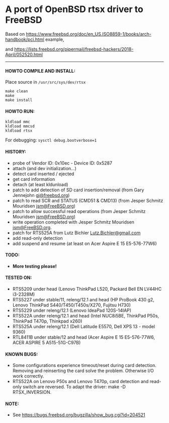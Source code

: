 
# A port of OpenBSD rtsx driver to FreeBSD

Based on https://www.freebsd.org/doc/en_US.ISO8859-1/books/arch-handbook/pci.html example,

and https://lists.freebsd.org/pipermail/freebsd-hackers/2018-April/052520.html

--------------------------------------------------------------------------

#### HOWTO COMPILE AND INSTALL:

Place source in `/usr/src/sys/dev/rtsx`

```
make clean
make
make install
```

#### HOWTO RUN:
```
kldload mmc
kldload mmcsd
kldload rtsx
```
For debugging:
 `sysctl debug.bootverbose=1`
 
#### HISTORY:

 - probe of Vendor ID: 0x10ec - Device ID: 0x5287
 - attach (and dev initialization...)
 - detect card inserted / ejected
 - get card information
 - detach (at least kldunload)
 - patch to add detection of SD card insertion/removal (from Gary Jennejohn <gj@freebsd.org>)
 - patch to read SCR and STATUS (CMD51 & CMD13) (from Jesper Schmitz Mouridsen <jsm@FreeBSD.org>)
 - patch to allow successful read operations (from Jesper Schmitz Mouridsen <jsm@FreeBSD.org>)
 - write operation completed with Jesper Schmitz Mouridsen <jsm@FreeBSD.org>.
 - patch for RTS525A from Lutz Bichler <Lutz.Bichler@gmail.com>
 - add read-only detection
 - add suspend and resume (at least on Acer Aspire E 15 E5-576-77W6)

#### TODO:

 - **More testing please!**

#### TESTED ON:

 - RTS5209 under head (Lenovo ThinkPad L520, Packard Bell EN LV44HC i3-2328M)
 - RTS5227 under stable/11, releng/12.1 and head
   (HP ProBook 430 g2, Lenovo ThinkPad S440/T450/T450s/X270, Fujitsu H730)
 - RTS5229 under releng/12.1 (Lenovo IdeaPad 120S-14IAP)
 - RTS522A under releng/12.1 and head
   (Intel NUC8i5BE, ThinkPad P50s, ThinkPad T470p, Thinkpad x260)
 - RTS525A under releng/12.1 (Dell Latitude E5570, Dell XPS 13 - model 9360)
 - RTL8411B under stable/12 and head
   (Acer Aspire E 15 E5-576-77W6, ACER ASPIRE 5 A515-51G-C97B)

#### KNOWN BUGS:

 - Some configurations experience timeout/reset during card detection. Removing and reinserting
   the card solve the problem. Otherwise I/O work correctly.
 - RTS522A on Lenovo P50s and Lenovo T470p, card detection and read-only switch are reversed.
   To adapt the driver: make -D RTSX_INVERSION.

#### NOTE:
 
 - See https://bugs.freebsd.org/bugzilla/show_bug.cgi?id=204521
